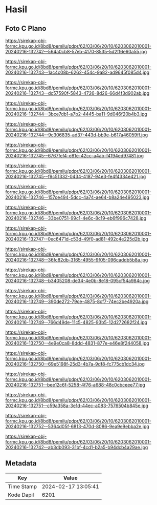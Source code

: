 # Hasil

## Foto C Plano

https://sirekap-obj-formc.kpu.go.id/8bd8/pemilu/pdpr/62/03/06/20/10/6203062010001-20240216-132742--564a0cb8-57eb-4170-8535-5d2ff6e60a55.jpg

https://sirekap-obj-formc.kpu.go.id/8bd8/pemilu/pdpr/62/03/06/20/10/6203062010001-20240216-132743--1ac4c08b-6262-454c-9a82-ad9645f085d4.jpg

https://sirekap-obj-formc.kpu.go.id/8bd8/pemilu/pdpr/62/03/06/20/10/6203062010001-20240216-132743--dc57590f-5843-4726-8d26-66d4f3d902ab.jpg

https://sirekap-obj-formc.kpu.go.id/8bd8/pemilu/pdpr/62/03/06/20/10/6203062010001-20240216-132744--3bce7db1-a7b2-4445-ba11-9d046f20b4b3.jpg

https://sirekap-obj-formc.kpu.go.id/8bd8/pemilu/pdpr/62/03/06/20/10/6203062010001-20240216-132744--9c306835-ad37-443d-bb9e-b617a46059ff.jpg

https://sirekap-obj-formc.kpu.go.id/8bd8/pemilu/pdpr/62/03/06/20/10/6203062010001-20240216-132745--6767fef4-e81e-42cc-a4ab-f4194ed97481.jpg

https://sirekap-obj-formc.kpu.go.id/8bd8/pemilu/pdpr/62/03/06/20/10/6203062010001-20240216-132745--f9c51332-0434-4187-94e3-fe4f4334e421.jpg

https://sirekap-obj-formc.kpu.go.id/8bd8/pemilu/pdpr/62/03/06/20/10/6203062010001-20240216-132746--157ce494-5dcc-4a74-ae64-b8a24e495023.jpg

https://sirekap-obj-formc.kpu.go.id/8bd8/pemilu/pdpr/62/03/06/20/10/6203062010001-20240216-132746--33be0751-99c1-4e6c-8c19-eb6f996c7428.jpg

https://sirekap-obj-formc.kpu.go.id/8bd8/pemilu/pdpr/62/03/06/20/10/6203062010001-20240216-132747--0ec6471d-c53d-49f0-ad81-492c4e225d2b.jpg

https://sirekap-obj-formc.kpu.go.id/8bd8/pemilu/pdpr/62/03/06/20/10/6203062010001-20240216-132748--36fc82db-3165-4955-9f05-096caddb5b8a.jpg

https://sirekap-obj-formc.kpu.go.id/8bd8/pemilu/pdpr/62/03/06/20/10/6203062010001-20240216-132748--b3405208-de34-4e0b-8e18-095cf54a984c.jpg

https://sirekap-obj-formc.kpu.go.id/8bd8/pemilu/pdpr/62/03/06/20/10/6203062010001-20240216-132749--390de272-79ce-4875-8cf7-74ec2be4920a.jpg

https://sirekap-obj-formc.kpu.go.id/8bd8/pemilu/pdpr/62/03/06/20/10/6203062010001-20240216-132749--766d49de-11c5-4825-93b5-12d272682f24.jpg

https://sirekap-obj-formc.kpu.go.id/8bd8/pemilu/pdpr/62/03/06/20/10/6203062010001-20240216-132750--4e9e0ca8-8ddd-4831-877e-e46e8f244058.jpg

https://sirekap-obj-formc.kpu.go.id/8bd8/pemilu/pdpr/62/03/06/20/10/6203062010001-20240216-132750--69e5198f-25d3-4b7a-9df8-fc775cb1dc34.jpg

https://sirekap-obj-formc.kpu.go.id/8bd8/pemilu/pdpr/62/03/06/20/10/6203062010001-20240216-132751--bee12c6f-5258-4f76-a688-48c0cbceee77.jpg

https://sirekap-obj-formc.kpu.go.id/8bd8/pemilu/pdpr/62/03/06/20/10/6203062010001-20240216-132751--c59a358a-3e1d-44ec-a083-7576504b845e.jpg

https://sirekap-obj-formc.kpu.go.id/8bd8/pemilu/pdpr/62/03/06/20/10/6203062010001-20240216-132752--5364d05f-6813-470d-8086-9ea9e9ebba2e.jpg

https://sirekap-obj-formc.kpu.go.id/8bd8/pemilu/pdpr/62/03/06/20/10/6203062010001-20240216-132742--ab3db093-31bf-4cd1-b2a5-b94dcb4a29ae.jpg


## Metadata

| Key        | Value               |
| ---------- | ------------------- |
| Time Stamp | 2024-02-17 13:05:41 |
| Kode Dapil | 6201                |



